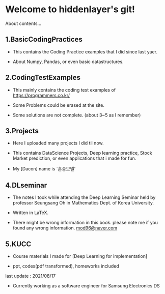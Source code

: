 Welcome to hiddenlayer's git!
========

About contents...

1.BasicCodingPractices
-------
* This contains the Coding Practice examples that I did since last yaer.

* About Numpy, Pandas, or even basic datastructures.


2.CodingTestExamples
----------
* This mainly contains the coding test examples of https://programmers.co.kr/

* Some Problems could be erased at the site.

* Some solutions are not complete. (about 3~5 as I remember)


3.Projects
---------
* Here I uploaded many projects I did til now.

* This contains DataScience Projects, Deep learning practice, Stock Market prediction, or even applications that i made for fun.

* My [Dacon] name is `혼종모델' 

4.DLseminar
--------
* The notes I took while attending the Deep Learning Seminar held by professor Seungsang Oh in Mathematics Dept. of Korea University.

* Written in LaTeX. 

* There might be wrong information in this book. please note me if you found any wrong information. mod96@naver.com


5.KUCC
------
* Course materials I made for [Deep Learning for implementation]

* ppt, codes(pdf transformed), homeworks included



last update : 2021/08/17

- Currently working as a software engineer for Samsung Electronics DS
